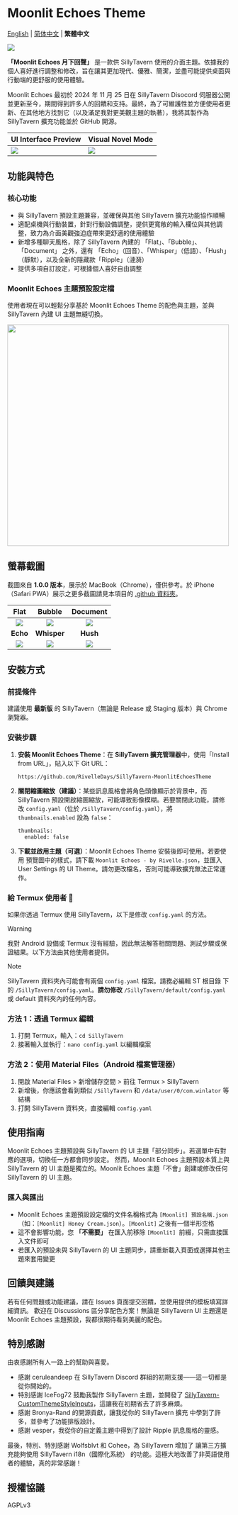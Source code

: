 # Moonlit Echoes Theme

[English](https://github.com/MeesuMaes/SillyTavern-MoonlitEchoesTheme) | [简体中文](https://github.com/MeesuMaes/SillyTavern-MoonlitEchoesTheme/edit/main/.github/README-zh_Hans.md) | **繁體中文**

![](https://github.com/RivelleDays/SillyTavern-MoonlitEchoesTheme/blob/main/.github/chat_screen_demo_preview.jpg)

**「Moonlit Echoes 月下回聲」** 是一款供 SillyTavern 使用的介面主題。依據我的個人喜好進行調整和修改，旨在讓其更加現代、優雅、簡潔，並盡可能提供桌面與行動端的更舒服的使用體驗。

Moonlit Echoes 最初於 2024 年 11 月 25 日在 SillyTavern Disocord 伺服器公開並更新至今，期間得到許多人的回饋和支持。最終，為了可維護性並方便使用者更新、在其他地方找到它（以及滿足我對更美觀主題的執著），我將其製作為 SillyTavern 擴充功能並於 GitHub 開源。

| UI Interface Preview | Visual Novel Mode |
|----------------------|-------------------|
| ![](https://github.com/RivelleDays/SillyTavern-MoonlitEchoesTheme/blob/main/.github/ui_overview_preview.jpg)     | ![](https://github.com/RivelleDays/SillyTavern-MoonlitEchoesTheme/blob/main/.github/visual_novel_mode_preview.jpg)    |

## 功能與特色

### 核心功能
- 與 SillyTavern 預設主題兼容，並確保與其他 SillyTavern 擴充功能協作順暢
- 適配桌機與行動裝置，針對行動設備調整，提供更寬敞的輸入欄位與其他調整，致力為介面美觀強迫症帶來更舒適的使用體驗
- 新增多種聊天風格，除了 SillyTavern 內建的 「Flat」、「Bubble」、「Document」 之外，還有 「Echo」（回音）、「Whisper」（低語）、「Hush」（靜默），以及全新的隱藏款「Ripple」（漣漪）
- 提供多項自訂設定，可根據個人喜好自由調整
  
### Moonlit Echoes 主題預設設定檔
使用者現在可以輕鬆分享基於 Moonlit Echoes Theme 的配色與主題，並與 SillyTavern 內建 UI 主題無縫切換。

<img src="https://github.com/RivelleDays/SillyTavern-MoonlitEchoesTheme/blob/main/.github/Moonlit%20Echoes%20Theme%20Presets.png" width="500">  


## 螢幕截圖
截圖來自 **1.0.0 版本**，展示於 MacBook（Chrome），僅供參考。於 iPhone（Safari PWA）展示之更多截圖請見本項目的 [.github 資料夾](https://github.com/RivelleDays/SillyTavern-MoonlitEchoesTheme/tree/main/.github)。

| **Flat** | **Bubble** | **Document** |
|:------:|:--------:|:----------:|
| ![](https://github.com/RivelleDays/SillyTavern-MoonlitEchoesTheme/blob/main/.github/chat_style_flat_preview.jpg) | ![](https://github.com/RivelleDays/SillyTavern-MoonlitEchoesTheme/blob/main/.github/chat_style_bubble_preview.jpg) | ![](https://github.com/RivelleDays/SillyTavern-MoonlitEchoesTheme/blob/main/.github/chat_style_document_preview.jpg) |
| **Echo** | **Whisper** | **Hush** |
| ![](https://github.com/RivelleDays/SillyTavern-MoonlitEchoesTheme/blob/main/.github/chat_style_echo_preview.jpg) | ![](https://github.com/RivelleDays/SillyTavern-MoonlitEchoesTheme/blob/main/.github/chat_style_whisper_preview.jpg) | ![](https://github.com/RivelleDays/SillyTavern-MoonlitEchoesTheme/blob/main/.github/chat_style_hush_preview.jpg) |

## 安裝方式
### 前提條件
建議使用 **最新版** 的 SillyTavern（無論是 Release 或 Staging 版本）與 Chrome 瀏覽器。

### 安裝步驟
1. **安裝 Moonlit Echoes Theme**：在 **SillyTavern 擴充管理器**中，使用「Install from URL」，貼入以下 Git URL：
   ```
   https://github.com/RivelleDays/SillyTavern-MoonlitEchoesTheme
   ```
2. **關閉縮圖縮放（建議）**：某些訊息風格會將角色頭像顯示於背景中，而 SillyTavern 預設開啟縮圖縮放，可能導致影像模糊。若要關閉此功能，請修改 `config.yaml`（位於 `/SillyTavern/config.yaml`），將 `thumbnails.enabled` 設為 `false`：
   ```
   thumbnails:
     enabled: false
   ```
3. **下載並啟用主題（可選）**：Moonlit Echoes Theme 安裝後即可使用。若要使用 預覽圖中的樣式，請下載 `Moonlit Echoes - by Rivelle.json`，並匯入 User Settings 的 UI Theme。請勿更改檔名，否則可能導致擴充無法正常運作。

### 給 Termux 使用者 📱
如果你透過 Termux 使用 SillyTavern，以下是修改 `config.yaml` 的方法。

> [!Warning]
> 我對 Android 設備或 Termux 沒有經驗，因此無法解答相關問題、測試步驟或保證結果。以下方法由其他使用者提供。

> [!NOTE]
> SillyTavern 資料夾內可能會有兩個 `config.yaml` 檔案。請務必編輯 ST 根目錄 下的 `/SillyTavern/config.yaml`。**請勿修改** `/SillyTavern/default/config.yaml` 或 default 資料夾內的任何內容。

### 方法 1：透過 Termux 編輯
1. 打開 Termux，輸入：`cd SillyTavern`
2. 接著輸入並執行：`nano config.yaml` 以編輯檔案
### 方法 2：使用 Material Files（Android 檔案管理器）
1. 開啟 Material Files > 新增儲存空間 > 前往 Termux > SillyTavern
2. 新增後，你應該會看到類似 `/SillyTavern` 和 `/data/user/0/com.winlator` 等結構
3. 打開 SillyTavern 資料夾，直接編輯 `config.yaml`

## 使用指南
Moonlit Echoes 主題預設與 SillyTavern 的 UI 主題「部分同步」。若選單中有對應的選項，切換任一方都會同步設定。
然而，Moonlit Echoes 主題預設本質上與 SillyTavern 的 UI 主題是獨立的。Moonlit Echoes 主題「不會」創建或修改任何 SillyTavern 的 UI 主題。

### 匯入與匯出
- Moonlit Echoes 主題預設設定檔的文件名稱格式為 `[Moonlit] 預設名稱.json`（如：`[Moonlit] Honey Cream.json`）。`[Moonlit]` 之後有一個半形空格
- 這不會影響功能，您 **「不需要」** 在匯入前移除 `[Moonlit] `前綴，只需直接匯入文件即可
- 若匯入的預設未與 SillyTavern 的 UI 主題同步，請重新載入頁面或選擇其他主題來套用變更

## 回饋與建議
若有任何問題或功能建議，請在 Issues 頁面提交回饋，並使用提供的模板填寫詳細資訊。
歡迎在 Discussions 區分享配色方案！無論是 SillyTavern UI 主題還是 Moonlit Echoes 主題預設，我都很期待看到美麗的配色。

## 特別感謝
由衷感謝所有人一路上的幫助與喜愛。

- 感謝 ceruleandeep 在 SillyTavern Discord 群組的初期支援——這一切都是從你開始的。
- 特別感謝 IceFog72 鼓勵我製作 SillyTavern 主題，並開發了 [SillyTavern-CustomThemeStyleInputs](https://github.com/IceFog72/SillyTavern-CustomThemeStyleInputs)，這讓我在初期省去了許多麻煩。
- 感謝 Bronya-Rand 的開源貢獻，讓我從你的 SillyTavern 擴充 中學到了許多，並參考了功能排版設計。
- 感謝 vesper，我從你的自定義主題中得到了設計 Ripple 訊息風格的靈感。

最後，特別、特別感謝 Wolfsblvt 和 Cohee，為 SillyTavern 增加了 讓第三方擴充能夠使用 SillyTavern i18n（國際化系統） 的功能。這極大地改善了非英語使用者的體驗，真的非常感謝！

## 授權協議
AGPLv3
